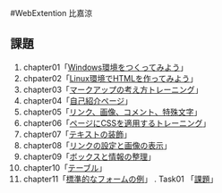 #WebExtention
比嘉涼

## 課題
1. chapter01「[Windows環境をつくってみよう](chapter01/ch01-firsthtml-win.html)」
2. chpater02「[Linux環境でHTMLを作ってみよう](chapter02/ch02-firsthtml-linux.html)」
3. chapter03「[マークアップの考え方トレーニング](chapter03/ch03-markuptag1.html)」
4. chapter04「[自己紹介ページ](chapter04/ch04-markuptag1.html)」
5. chapter05「[リンク、画像、コメント、特殊文字](chapter05/ch05-markuptag.html)」
6. chapter06「[ページにCSSを適用するトレーニング](chapter06/index.html)」
7. chapter07「[テキストの装飾](chapter07/ch07-fontsytle.html)」
8. chapter08「[リンクの設定と画像の表示](chapter08/ch08-linkimg.html)」
9. chapter09「[ボックスと情報の整理](chapter09/ch09-boxcss.html)」
10. chapter10「[テーブル](chapter10/ch10-table.html)」
11. chapter11「[標準的なフォームの例](chapter11/ch11-form.html)」
. Task01 「[課題](Task01/index.html)」

